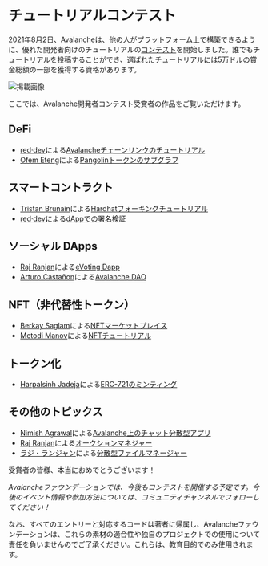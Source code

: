 # チュートリアルコンテスト

2021年8月2日、Avalancheは、他の人がプラットフォーム上で構築できるように、優れた開発者向けのチュートリアルの[コンテスト](https://medium.com/avalancheavax/avalanche-launches-developer-tutorial-contest-with-50k-in-prizes-7d8b4422399f)を開始しました。誰でもチュートリアルを投稿することができ、選ばれたチュートリアルには5万ドルの賞金総額の一部を獲得する資格があります。

![掲載画像](../../.gitbook/assets/tutorial-contest.png)

ここでは、Avalanche開発者コンテスト受賞者の作品をご覧いただけます。

## DeFi

* [red·dev](https://www.red.dev)による[Avalancheチェーンリンクのチュートリアル](https://github.com/ava-labs/avalanche-docs/tree/5f57b7f6d48b6382bed67eba23332c9e5c48e557/build/tutorials/tutorials-contest/red-dev-avalanche-chainlink-tutorial/README.md)
* [Ofem Eteng](https://github.com/ofemeteng)による[Pangolinトークンのサブグラフ](https://github.com/ava-labs/avalanche-docs/tree/5f57b7f6d48b6382bed67eba23332c9e5c48e557/build/tutorials/tutorials-contest/pangolin-token-subgraph/README.md)

## スマートコントラクト

* [Tristan Brunain](https://github.com/tbrunain)による[Hardhatフォーキングチュートリアル](https://github.com/ava-labs/avalanche-docs/tree/5f57b7f6d48b6382bed67eba23332c9e5c48e557/build/tutorials/tutorials-contest/hardhat-fork/README.md)
* [red·dev](https://www.red.dev)による[dAppでの署名検証](https://github.com/ava-labs/avalanche-docs/tree/5f57b7f6d48b6382bed67eba23332c9e5c48e557/build/tutorials/tutorials-contest/red-dev-sig-verify-tutorial/README.md)

## ソーシャル DApps

* [Raj Ranjan](https://github.com/rajranjan0608)による[eVoting Dapp](https://github.com/ava-labs/avalanche-docs/tree/5f57b7f6d48b6382bed67eba23332c9e5c48e557/build/tutorials/tutorials-contest/evoting-avalanche-dapp/README.md)
* [Arturo Castañon](https://github.com/ArturVargas)による[Avalanche DAO](https://github.com/ava-labs/avalanche-docs/tree/5f57b7f6d48b6382bed67eba23332c9e5c48e557/build/tutorials/tutorials-contest/avalanche-DAO/README.md)

## NFT（非代替性トークン）

* [Berkay Saglam](https://github.com/trizin)による[NFTマーケットプレイス](https://github.com/ava-labs/avalanche-docs/tree/5f57b7f6d48b6382bed67eba23332c9e5c48e557/build/tutorials/tutorials-contest/NFT-Marketplace-on-Avalanche/README.md)
* [Metodi Manov](https://github.com/metodi96)による[NFTチュートリアル](https://github.com/ava-labs/avalanche-docs/tree/5f57b7f6d48b6382bed67eba23332c9e5c48e557/build/tutorials/tutorials-contest/avalanche-erc721-tutorial/README.md)

## トークン化

* [Harpalsinh Jadeja](https://github.com/therealharpaljadeja)による[ERC-721のミンティング](https://github.com/ava-labs/avalanche-docs/tree/5f57b7f6d48b6382bed67eba23332c9e5c48e557/build/tutorials/tutorials-contest/how-to-mint-erc721-using-openzeppelin/tutorial.md)

## その他のトピックス

* [Nimish Agrawal](https://github.com/realnimish)による[Avalanche上のチャット分散型アプリ](https://github.com/ava-labs/avalanche-docs/tree/5f57b7f6d48b6382bed67eba23332c9e5c48e557/build/tutorials/tutorials-contest/avax-chat-dapp/README.md)
* [Raj Ranjan](https://github.com/rajranjan0608)による[オークションマネジャー](https://github.com/ava-labs/avalanche-docs/tree/5f57b7f6d48b6382bed67eba23332c9e5c48e557/build/tutorials/tutorials-contest/drizzle-auction-manager/README.md)
* [ラジ・ランジャン](https://github.com/rajranjan0608)による[分散型ファイルマネージャー](https://github.com/ava-labs/avalanche-docs/tree/5f57b7f6d48b6382bed67eba23332c9e5c48e557/build/tutorials/tutorials-contest/distributed-file-manager/README.md)

受賞者の皆様、本当におめでとうございます！

_Avalancheファウンデーションでは、今後もコンテストを開催する予定です。今後のイベント情報や参加方法については、コミュニティチャンネルでフォローしてください！_

なお、すべてのエントリーと対応するコードは著者に帰属し、Avalancheファウンデーションは、これらの素材の適合性や独自のプロジェクトでの使用について責任を負いませんのでご了承ください。これらは、教育目的でのみ使用されます。

